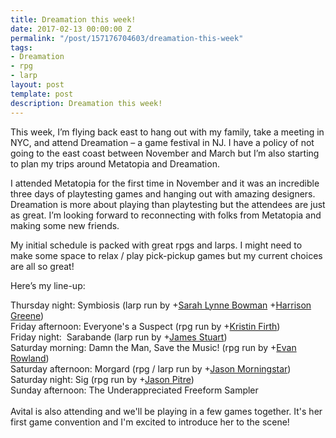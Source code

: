 ```yaml
---
title: Dreamation this week!
date: 2017-02-13 00:00:00 Z
permalink: "/post/157176704603/dreamation-this-week"
tags:
- Dreamation
- rpg
- larp
layout: post
template: post
description: Dreamation this week!
---
```


<p>This week, I’m flying back east to hang out with my family, take a meeting in NYC, and attend Dreamation – a game festival in NJ. I have a policy of not going to the east coast between November and March but I’m also starting to plan my trips around Metatopia and Dreamation.</p><p>I attended Metatopia for the first time in November and it was an incredible three days of playtesting games and hanging out with amazing designers. Dreamation is more about playing than playtesting but the attendees are just as great. I’m looking forward to reconnecting with folks from Metatopia and making some new friends.</p><p>My initial schedule is packed with great rpgs and larps. I might need to make some space to relax / play pick-pickup games but my current choices are all so great!</p><p>Here’s my line-up:</p><p>Thursday night: Symbiosis (larp run by +<a href="https://plus.google.com/116974075480563545300">Sarah Lynne Bowman</a> +<a href="https://plus.google.com/116551609160119348003">Harrison Greene</a>)<br>Friday afternoon: Everyone's a Suspect (rpg run by +<a href="https://plus.google.com/104077277289971033255">Kristin Firth</a>)<br>Friday night: &nbsp;Sarabande (larp run by +<a href="https://plus.google.com/112165300112510479765">James Stuart</a>)<br>Saturday morning: Damn the Man, Save the Music! (rpg run by +<a href="https://plus.google.com/101462587123088306306">Evan Rowland</a>)<br>Saturday afternoon: Morgard (rpg / larp run by +<a href="https://plus.google.com/108429258070600840800">Jason Morningstar</a>)<br>Saturday night: Sig (rpg run by +<a href="https://plus.google.com/114673671586686174539">Jason Pitre</a>) <br>Sunday afternoon: The Underappreciated Freeform Sampler<br><br>Avital is also attending and we'll be playing in a few games together. It's her first game convention and I'm excited to introduce her to the scene!﻿<br></p>